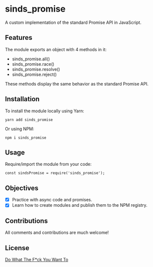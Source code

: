 # sinds_promise

A custom implementation of the standard Promise API in JavaScript.

## Features

The module exports an object with 4 methods in it:

- sinds_promise.all()
- sinds_promise.race()
- sinds_promise.resolve()
- sinds_promise.reject()

These methods display the same behavior as the standard Promise API.

## Installation

To install the module locally using Yarn:

`yarn add sinds_promise`

Or using NPM:

`npm i sinds_promise`

## Usage

Require/import the module from your code:

`const sindsPromise = require('sinds_promise');`

## Objectives

- [x] Practice with async code and promises.
- [x] Learn how to create modules and publish them to the NPM registry.

## Contributions

All comments and contributions are much welcome!

## License

[Do What The F*ck You Want To](https://github.com/sindelio/sinds_promise/blob/master/LICENSE)
